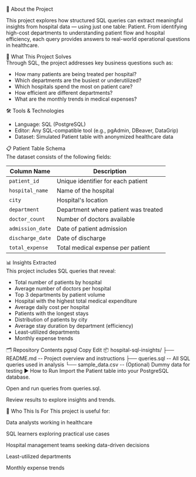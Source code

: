 📖 About the Project  

This project explores how structured SQL queries can extract meaningful insights from hospital data — using just one table: Patient. From identifying high-cost departments to understanding patient flow and hospital efficiency, each query provides answers to real-world operational questions in healthcare.  

🎯 What This Project Solves  
Through SQL, the project addresses key business questions such as:   

 - How many patients are being treated per hospital?  
 - Which departments are the busiest or underutilized?  
 - Which hospitals spend the most on patient care?  
 - How efficient are different departments?  
 - What are the monthly trends in medical expenses?   

🛠️ Tools & Technologies  

 - Language: SQL (PostgreSQL)  
 - Editor: Any SQL-compatible tool (e.g., pgAdmin, DBeaver, DataGrip)  
 - Dataset: Simulated Patient table with anonymized healthcare data  

📋 Patient Table Schema  
The dataset consists of the following fields:  

| Column Name      | Description                          |
| ---------------- | ------------------------------------ |
| `patient_id`     | Unique identifier for each patient   |
| `hospital_name`  | Name of the hospital                 |
| `city`           | Hospital's location                  |
| `department`     | Department where patient was treated |
| `doctor_count`   | Number of doctors available          |
| `admission_date` | Date of patient admission            |
| `discharge_date` | Date of discharge                    |
| `total_expense`  | Total medical expense per patient    |

📊 Insights Extracted  
This project includes SQL queries that reveal:      

 - Total number of patients by hospital
 - Average number of doctors per hospital  
 - Top 3 departments by patient volume  
 - Hospital with the highest total medical expenditure  
 - Average daily cost per hospital  
 - Patients with the longest stays  
 - Distribution of patients by city  
 - Average stay duration by department (efficiency)
 - Least-utilized departments  
 - Monthly expense trends   

🗂️ Repository Contents
pgsql
Copy
Edit
📦 hospital-sql-insights/
├── README.md              -- Project overview and instructions
├── queries.sql            -- All SQL queries used in analysis
└── sample_data.csv        -- (Optional) Dummy data for testing
▶️ How to Run
Import the Patient table into your PostgreSQL database.

Open and run queries from queries.sql.

Review results to explore insights and trends.

🧠 Who This Is For
This project is useful for:

Data analysts working in healthcare

SQL learners exploring practical use cases

Hospital management teams seeking data-driven decisions


Least-utilized departments

Monthly expense trends
